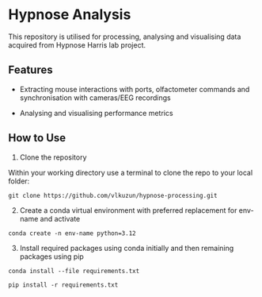 # Hypnose Analysis

This repository is utilised for processing, analysing and visualising data acquired from Hypnose Harris lab  project.

## Features

- Extracting mouse interactions with ports, olfactometer commands and synchronisation with cameras/EEG recordings

- Analysing and visualising performance metrics

## How to Use

1. Clone the repository

Within your working directory use a terminal to clone the repo to your local folder:

```git clone https://github.com/vlkuzun/hypnose-processing.git```

2. Create a conda virtual environment with preferred replacement for env-name and activate

```conda create -n env-name python=3.12``` 

3. Install required packages using conda initially and then remaining packages using pip

```conda install --file requirements.txt```

```pip install -r requirements.txt```
